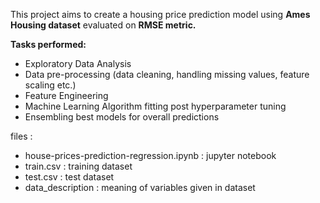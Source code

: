 This project aims to create a housing price prediction model using **Ames Housing dataset** evaluated on **RMSE metric.** 

**Tasks performed:**
- Exploratory Data Analysis
- Data pre-processing (data cleaning, handling missing values, feature scaling etc.)
- Feature Engineering
- Machine Learning Algorithm fitting post hyperparameter tuning
- Ensembling best models for overall predictions


files :
- house-prices-prediction-regression.ipynb : jupyter notebook
- train.csv : training dataset
- test.csv : test dataset
- data_description : meaning of variables given in dataset
